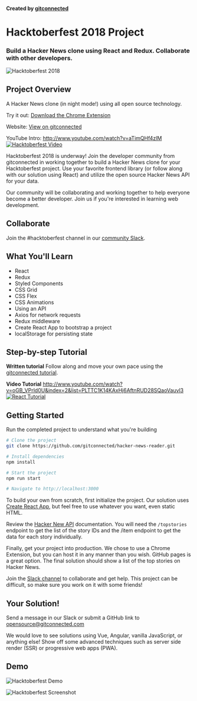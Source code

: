 #### Created by [gitconnected](https://gitconnected.com)

# Hacktoberfest 2018 Project

### Build a Hacker News clone using React and Redux. Collaborate with other developers.

![Hacktoberfest 2018](https://github.com/gitconnected/hacker-news-reader/raw/master/public/hacktoberfest-react.png 'Hacktoberfest 2018')

## Project Overview

A Hacker News clone (in night mode!) using all open source technology.

Try it out: [Download the Chrome Extension](https://chrome.google.com/webstore/detail/hacker-news/hknoigmfpgfdkccnkbfbjfnocoegoefe?pli=1&authuser=1)

Website: [View on gitconnected](https://gitconnected.com/hacktoberfest)

YouTube Intro: http://www.youtube.com/watch?v=aTimQHf4zlM
[![Hacktoberfest Video](http://img.youtube.com/vi/aTimQHf4zlM/0.jpg)](http://www.youtube.com/watch?v=aTimQHf4zlM)

Hacktoberfest 2018 is underway! Join the developer community from gitconnected in working together to build a Hacker News clone for your Hacktoberfest project. Use your favorite frontend library (or follow along with our solution using React) and utilize the open source Hacker News API for your data.

Our community will be collaborating and working together to help everyone become a better developer. Join us if you're interested in learning web development.

## Collaborate

Join the #hacktoberfest channel in our [community Slack](https://community.gitconnected.com).

## What You'll Learn

-   React
-   Redux
-   Styled Components
-   CSS Grid
-   CSS Flex
-   CSS Animations
-   Using an API
-   Axios for network requests
-   Redux middleware
-   Create React App to bootstrap a project
-   localStorage for persisting state


## Step-by-step Tutorial

**Written tutorial**
Follow along and move your own pace using the [gitconnected tutorial](https://gitconnected.com/courses/learn-react-redux-tutorial-build-a-hacker-news-clone).
    
**Video Tutorial**
http://www.youtube.com/watch?v=oGB_VPrld0U&index=2&list=PLTTC1K14KAxHj6AftnRUD28SQaoVauvl3
[![React Tutorial](http://img.youtube.com/vi/oGB_VPrld0U/0.jpg)](http://www.youtube.com/watch?v=oGB_VPrld0U&index=2&list=PLTTC1K14KAxHj6AftnRUD28SQaoVauvl3)

## Getting Started

Run the completed project to understand what you're building

```sh
# Clone the project
git clone https://github.com/gitconnected/hacker-news-reader.git

# Install dependencies
npm install

# Start the project
npm run start

# Navigate to http://localhost:3000
```

To build your own from scratch, first initialize the project. Our solution uses [Create React App](https://github.com/facebook/create-react-app),
but feel free to use whatever you want, even static HTML.

Review the [Hacker New API](https://github.com/HackerNews/API)
documentation. You will need the `/topstories` endpoint to get the list of the
story IDs and the /item endpoint to get the data for each story individually.

Finally, get your project into production. We chose to use a Chrome Extension, but
you can host it in any manner than you wish. GitHub pages is a great option. The final solution should show a list of the top stories on Hacker News.

Join the [Slack channel](https://community.gitconnected.com) to
collaborate and get help. This project can be difficult, so make sure you work on it with some friends!

## Your Solution!

Send a message in our Slack or submit a GitHub link to [opensource@gitconnected.com](mailto:opensource@gitconnected.com)

We would love to see solutions using Vue, Angular, vanilla JavaScript, or anything else! Show off some advanced techniques such as server side render (SSR) or progressive web apps (PWA).

## Demo

![Hacktoberfest Demo](https://media.giphy.com/media/3HwA2U7rZgn0pRnV9f/giphy.gif 'Hacktoberfest Demo')

![Hacktoberfest Screenshot](https://github.com/gitconnected/hacker-news-reader/raw/master/public/hacktoberfest-screenshot.png 'Hacktoberfest Screenshot')
